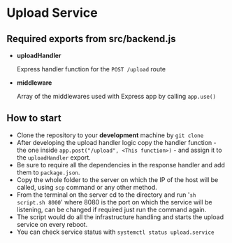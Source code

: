 # Upload Service
## Required exports from src/backend.js
- **uploadHandler**

    Express handler function for the  `POST /upload` route

- **middleware**

    Array of the middlewares used with Express app by calling `app.use()`

## How to start
- Clone the repository to your **development** machine by `git clone `
- After developing the upload handler logic copy the handler function - the one inside `app.post("/upload", <This function>)` - and assign it to the `uploadHandler` export.
- Be sure to require all the dependencies in the response handler and add them to `package.json`. 
- Copy the whole folder to the server on which the IP of the host will be called, using `scp` command or any other method.
- From the terminal on the server cd to the directory and run '`sh script.sh 8000`' where 8080 is the port on which the service will be listening, can be changed if required just run the command again.
- The script would do all the infrastructure handling and starts the upload service on every reboot.
- You can check service status with `systemctl status upload.service`